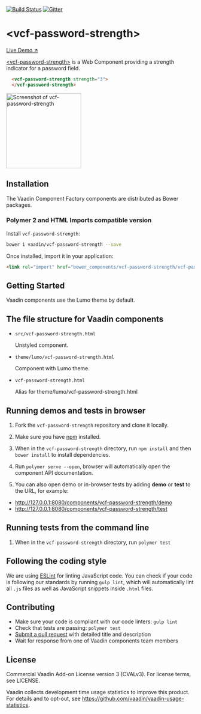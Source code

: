 [![Build Status](https://travis-ci.org/vaadin/vcf-password-strength.svg?branch=master)](https://travis-ci.org/vaadin/vcf-password-strength)
[![Gitter](https://badges.gitter.im/Join%20Chat.svg)](https://gitter.im/vaadin/web-components?utm_source=badge&utm_medium=badge&utm_campaign=pr-badge)

# &lt;vcf-password-strength&gt;

[Live Demo ↗](https://incubator.app.fi/vcf-password-strength-demo/index.html)

[&lt;vcf-password-strength&gt;](https://vaadin.com/directory/component/vaadin-component-factoryvcf-password-strength) is a Web Component providing a strength indicator for a password field.

```html
  <vcf-password-strength strength="3">
  </vcf-password-strength>
```

[<img src="https://raw.githubusercontent.com/vaadin/incubator-password-strength/master/screenshot.gif" width="200" alt="Screenshot of vcf-password-strength">](https://vaadin.com/directory/component/vaadin-component-factoryvcf-password-strength)


## Installation

The Vaadin Component Factory components are distributed as Bower packages.

### Polymer 2 and HTML Imports compatible version

Install `vcf-password-strength`:

```sh
bower i vaadin/vcf-password-strength --save
```

Once installed, import it in your application:

```html
<link rel="import" href="bower_components/vcf-password-strength/vcf-password-strength.html">
```

## Getting Started

Vaadin components use the Lumo theme by default.

## The file structure for Vaadin components

- `src/vcf-password-strength.html`

  Unstyled component.

- `theme/lumo/vcf-password-strength.html`

  Component with Lumo theme.

- `vcf-password-strength.html`

  Alias for theme/lumo/vcf-password-strength.html


## Running demos and tests in browser

1. Fork the `vcf-password-strength` repository and clone it locally.

1. Make sure you have [npm](https://www.npmjs.com/) installed.

1. When in the `vcf-password-strength` directory, run `npm install` and then `bower install` to install dependencies.

1. Run `polymer serve --open`, browser will automatically open the component API documentation.

1. You can also open demo or in-browser tests by adding **demo** or **test** to the URL, for example:

  - http://127.0.0.1:8080/components/vcf-password-strength/demo
  - http://127.0.0.1:8080/components/vcf-password-strength/test


## Running tests from the command line

1. When in the `vcf-password-strength` directory, run `polymer test`


## Following the coding style

We are using [ESLint](http://eslint.org/) for linting JavaScript code. You can check if your code is following our standards by running `gulp lint`, which will automatically lint all `.js` files as well as JavaScript snippets inside `.html` files.


## Contributing

  - Make sure your code is compliant with our code linters: `gulp lint`
  - Check that tests are passing: `polymer test`
  - [Submit a pull request](https://www.digitalocean.com/community/tutorials/how-to-create-a-pull-request-on-github) with detailed title and description
  - Wait for response from one of Vaadin components team members


## License

Commercial Vaadin Add-on License version 3 (CVALv3). For license terms, see LICENSE.

Vaadin collects development time usage statistics to improve this product. For details and to opt-out, see https://github.com/vaadin/vaadin-usage-statistics.
